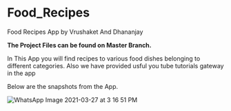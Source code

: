 # Food_Recipes
Food Recipes App by Vrushaket And Dhananjay

**The Project Files can be found on Master Branch.**

In This App you will find recipes to various food dishes belonging to different categories.
Also we have provided usful you tube tutorials gateway in the app

Below are the snapshots from the App.

![WhatsApp Image 2021-03-27 at 3 16 51 PM](https://user-images.githubusercontent.com/59718916/112716948-82ff8f80-8f0f-11eb-8770-44a3132a20f6.jpeg)
